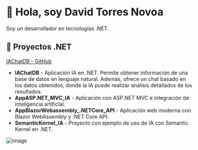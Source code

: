 # 👋 Hola, soy David Torres Novoa

Soy un desarrollador en tecnologías .NET.

## 📌 Proyectos .NET
[IAChatDB - GitHub](https://github.com/davidtorresn/sql-ai-assistant)
- **IAChatDB** - Aplicación IA en .NET. Permite obtener información de una base de datos en lenguaje natural. Además, ofrece un chat basado en los datos obtenidos, donde la IA puede realizar análisis detallados de los resultados.
- **AppASP.NET_MVC_IA** - Aplicación con ASP.NET MVC e integración de inteligencia artificial.  
- **AppBlazorWebassembly_.NETCore_API** - Aplicación web moderna con Blazor WebAssembly y .NET Core API.  
- **SemanticKernel_IA** - Proyecto con ejemplo de uso de IA con Semantic Kernel en .NET.  



![image](https://github.com/user-attachments/assets/9f0cd028-6612-4e88-ad5c-5de1487d767a)

